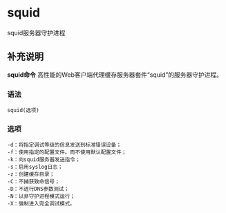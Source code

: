 # squid

squid服务器守护进程

## 补充说明

**squid命令** 高性能的Web客户端代理缓存服务器套件“squid”的服务器守护进程。

### 语法

```text
squid(选项)
```

### 选项

```text
-d：将指定调试等级的信息发送到标准错误设备；
-f：使用指定的配置文件。而不使用默认配置文件；
-k：向squid服务器发送指令；
-s：启用syslog日志；
-z：创建缓存目录；
-C：不捕获致命信号；
-D：不进行DNS参数测试；
-N：以非守护进程模式运行；
-X：强制进入完全调试模式。
```

